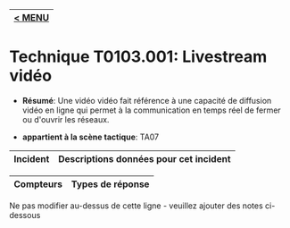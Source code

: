 |[< MENU](../../README.md)|
|---|
# Technique T0103.001: Livestream vidéo

* **Résumé**: Une vidéo vidéo fait référence à une capacité de diffusion vidéo en ligne qui permet à la communication en temps réel de fermer ou d'ouvrir les réseaux.

* **appartient à la scène tactique**: TA07


|Incident |Descriptions données pour cet incident |
|-------- |-------------------- |



|Compteurs |Types de réponse |
|-------- |-------------- |


Ne pas modifier au-dessus de cette ligne - veuillez ajouter des notes ci-dessous